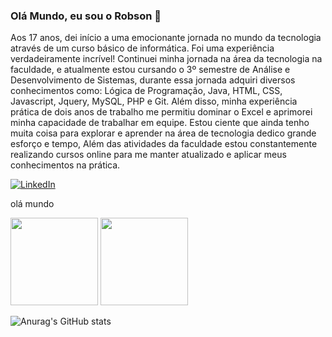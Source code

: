 ### Olá Mundo, eu sou o Robson 👋

 Aos 17 anos, dei início a uma emocionante jornada no mundo da tecnologia através de um curso básico de informática. Foi uma experiência verdadeiramente incrível!
 Continuei minha jornada na área da tecnologia na faculdade, e atualmente estou cursando o 3º semestre de Análise e Desenvolvimento de Sistemas, durante essa jornada adquiri diversos conhecimentos como: Lógica de Programação, Java, HTML, CSS, Javascript, Jquery, MySQL, PHP e Git. Além disso, minha experiência prática de dois anos de trabalho me permitiu dominar o Excel e aprimorei minha capacidade de trabalhar em equipe.
 Estou ciente que ainda tenho muita coisa para explorar e aprender na área de tecnologia dedico grande esforço e tempo, Além das atividades da faculdade estou constantemente realizando cursos online para me manter atualizado e aplicar meus conhecimentos na prática.

[![LinkedIn](https://img.shields.io/badge/-LinkedIn-000?style=for-the-badge&logo=linkedin&logoColor=0000FF&color:FFF)](https://www.linkedin.com/in/robson-de-vargas-lang-352440209/)
<p>olá mundo</p>
<img src="https://cdn.jsdelivr.net/gh/devicons/devicon/icons/java/java-original-wordmark.svg" style="width: 10em;display: inline-block;"/>
<img src="https://cdn.jsdelivr.net/gh/devicons/devicon/icons/mysql/mysql-original-wordmark.svg" style="width: 10em;display: inline-block;"/>

<style>
p{
color="red";
}
</style>
![Anurag's GitHub stats](https://github-readme-stats.vercel.app/api?username=RobsonDevLang&show_icons=true&theme=transparent)

